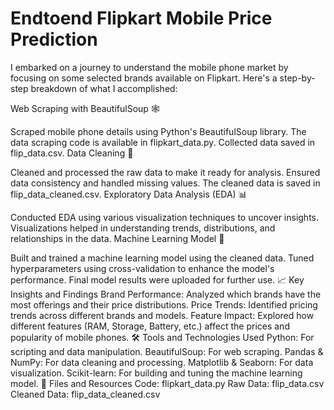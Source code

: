 # Endtoend Flipkart Mobile Price Prediction

I embarked on a journey to understand the mobile phone market by focusing on some selected brands available on Flipkart. Here's a step-by-step breakdown of what I accomplished:

Web Scraping with BeautifulSoup 🕸️

Scraped mobile phone details using Python's BeautifulSoup library.
The data scraping code is available in flipkart_data.py.
Collected data saved in flip_data.csv.
Data Cleaning 🧹

Cleaned and processed the raw data to make it ready for analysis.
Ensured data consistency and handled missing values.
The cleaned data is saved in flip_data_cleaned.csv.
Exploratory Data Analysis (EDA) 📊

Conducted EDA using various visualization techniques to uncover insights.
Visualizations helped in understanding trends, distributions, and relationships in the data.
Machine Learning Model 🤖

Built and trained a machine learning model using the cleaned data.
Tuned hyperparameters using cross-validation to enhance the model's performance.
Final model results were uploaded for further use.
📈 Key Insights and Findings
Brand Performance: Analyzed which brands have the most offerings and their price distributions.
Price Trends: Identified pricing trends across different brands and models.
Feature Impact: Explored how different features (RAM, Storage, Battery, etc.) affect the prices and popularity of mobile phones.
🛠️ Tools and Technologies Used
Python: For scripting and data manipulation.
BeautifulSoup: For web scraping.
Pandas & NumPy: For data cleaning and processing.
Matplotlib & Seaborn: For data visualization.
Scikit-learn: For building and tuning the machine learning model.
📂 Files and Resources
Code: flipkart_data.py
Raw Data: flip_data.csv
Cleaned Data: flip_data_cleaned.csv
